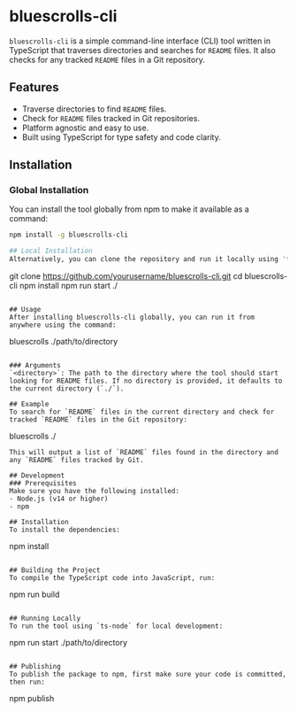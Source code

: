 # bluescrolls-cli

`bluescrolls-cli` is a simple command-line interface (CLI) tool written in TypeScript that traverses directories and searches for `README` files. It also checks for any tracked `README` files in a Git repository.

## Features

- Traverse directories to find `README` files.
- Check for `README` files tracked in Git repositories.
- Platform agnostic and easy to use.
- Built using TypeScript for type safety and code clarity.

## Installation

### Global Installation

You can install the tool globally from npm to make it available as a command:

```bash
npm install -g bluescrolls-cli

## Local Installation 
Alternatively, you can clone the repository and run it locally using 'ts-node':
```
git clone https://github.com/yourusername/bluescrolls-cli.git
cd bluescrolls-cli
npm install
npm run start ./
```

## Usage
After installing bluescrolls-cli globally, you can run it from anywhere using the command:
```
bluescrolls ./path/to/directory
```

### Arguments
`<directory>`: The path to the directory where the tool should start looking for README files. If no directory is provided, it defaults to the current directory (`./`).

## Example
To search for `README` files in the current directory and check for tracked `README` files in the Git repository:
```
bluescrolls ./
```
This will output a list of `README` files found in the directory and any `README` files tracked by Git.

## Development
### Prerequisites
Make sure you have the following installed:
- Node.js (v14 or higher)
- npm

## Installation
To install the dependencies:
```
npm install
```

## Building the Project
To compile the TypeScript code into JavaScript, run:
```
npm run build
```

## Running Locally
To run the tool using `ts-node` for local development:
```
npm run start ./path/to/directory
```

## Publishing
To publish the package to npm, first make sure your code is committed, then run:
```
npm publish
```
